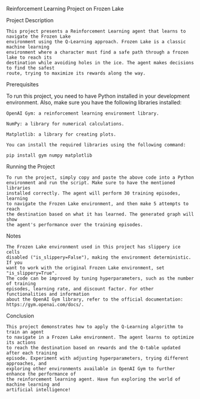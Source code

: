 Reinforcement Learning Project on Frozen Lake



Project Description

    This project presents a Reinforcement Learning agent that learns to navigate the Frozen Lake
    environment using the Q-Learning approach. Frozen Lake is a classic machine learning 
    environment where a character must find a safe path through a frozen lake to reach its
    destination while avoiding holes in the ice. The agent makes decisions to find the safest 
    route, trying to maximize its rewards along the way.


Prerequisites

  To run this project, you need to have Python installed in your development environment. Also, make sure you have the following libraries installed:

    OpenAI Gym: a reinforcement learning environment library.

    NumPy: a library for numerical calculations.

    Matplotlib: a library for creating plots.

    You can install the required libraries using the following command:

    pip install gym numpy matplotlib


Running the Project

    To run the project, simply copy and paste the above code into a Python 
    environment and run the script. Make sure to have the mentioned libraries
    installed correctly. The agent will perform 30 training episodes, learning 
    to navigate the Frozen Lake environment, and then make 5 attempts to reach 
    the destination based on what it has learned. The generated graph will show 
    the agent's performance over the training episodes.


Notes

    The Frozen Lake environment used in this project has slippery ice cells 
    disabled ("is_slippery=False"), making the environment deterministic. If you
    want to work with the original Frozen Lake environment, set "is_slippery=True". 
    The code can be improved by tuning hyperparameters, such as the number of training
    episodes, learning rate, and discount factor. For other functionalities and information
    about the OpenAI Gym library, refer to the official documentation: 
    https://gym.openai.com/docs/.


Conclusion

    This project demonstrates how to apply the Q-Learning algorithm to train an agent
    to navigate in a Frozen Lake environment. The agent learns to optimize its actions
    to reach the destination based on rewards and the Q-table updated after each training
    episode. Experiment with adjusting hyperparameters, trying different approaches, and 
    exploring other environments available in OpenAI Gym to further enhance the performance of 
    the reinforcement learning agent. Have fun exploring the world of machine learning and
    artificial intelligence!
